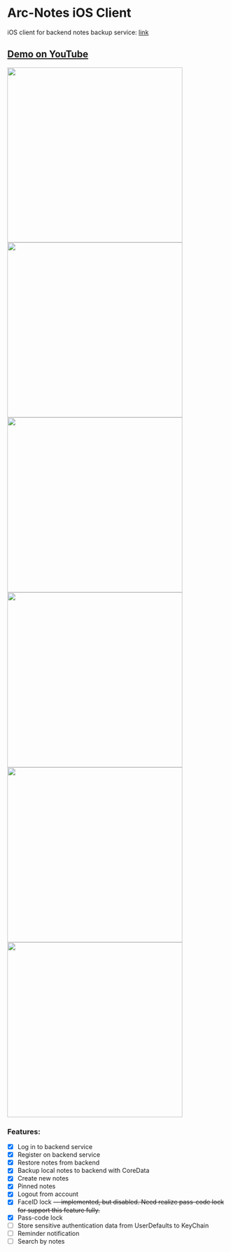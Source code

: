 # Arc-Notes iOS Client
iOS client for backend notes backup service: [link](https://github.com/ArcNotes/arc-notes-backup)
## [Demo on YouTube](https://youtu.be/TQFy7RhmfY0)
<img src="https://theimless.me/uploads/images/500-100f824bad71309bc92ffedf6f01d22b.PNG" width=400/> 
  <img src="https://theimless.me/uploads/images/470-08fd1d174c8feb4fda9215bd086611dd.PNG" width=400/> <img src="https://theimless.me/uploads/images/465-43429e5c3a21ee842bd604510f52ca2f.PNG" width=400>
<img src="https://theimless.me/uploads/images/912-54007c6d18f02a001284507e7f4e2a3d.PNG" width=400> <img src="https://theimless.me/uploads/images/462-f0eb0645b48077002f760488434f36e9.PNG" width=400>
<img src="https://theimless.me/uploads/images/789-a76653de8b2997d81e83d0ec69eb8194.PNG" width=400>

### Features:
- [x] Log in to backend service
- [x] Register on backend service
- [x] Restore notes from backend
- [x] Backup local notes to backend with CoreData
- [x] Create new notes
- [x] Pinned notes
- [x] Logout from account
- [x] FaceID lock ~~— implemented, but disabled. Need realize pass-code lock for support this feature fully.~~
- [x] Pass-code lock
- [ ] Store sensitive authentication data from UserDefaults to KeyChain
- [ ] Reminder notification
- [ ] Search by notes